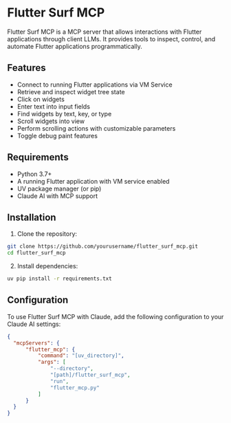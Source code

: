 # Flutter Surf MCP

Flutter Surf MCP is a MCP server that allows interactions with Flutter applications through client LLMs. It provides tools to inspect, control, and automate Flutter applications programmatically.

## Features

- Connect to running Flutter applications via VM Service
- Retrieve and inspect widget tree state
- Click on widgets
- Enter text into input fields
- Find widgets by text, key, or type
- Scroll widgets into view
- Perform scrolling actions with customizable parameters
- Toggle debug paint features

## Requirements

- Python 3.7+
- A running Flutter application with VM service enabled
- UV package manager (or pip)
- Claude AI with MCP support

## Installation

1. Clone the repository:

```bash
git clone https://github.com/yourusername/flutter_surf_mcp.git
cd flutter_surf_mcp
```

2. Install dependencies:

```bash
uv pip install -r requirements.txt
```

## Configuration

To use Flutter Surf MCP with Claude, add the following configuration to your Claude AI settings:

```json
{
  "mcpServers": {
      "flutter_mcp": {
          "command": "[uv_directory]",
          "args": [
              "--directory",
              "[path]/flutter_surf_mcp",
              "run",
              "flutter_mcp.py"
          ]
      }
  }
}
```